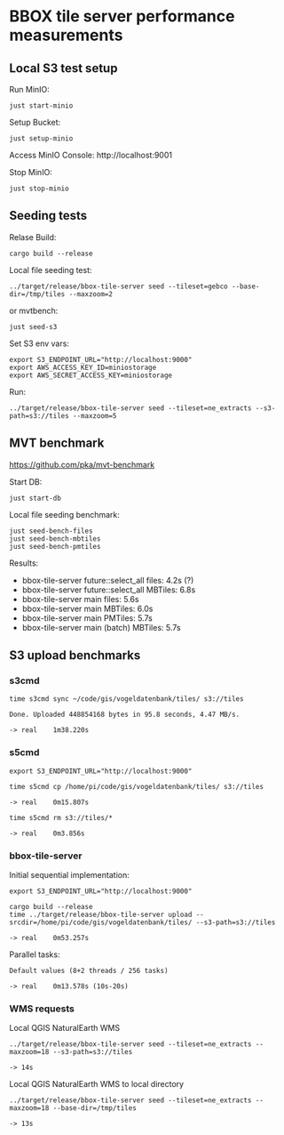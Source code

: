 # BBOX tile server performance measurements

## Local S3 test setup

Run MinIO:

    just start-minio

Setup Bucket:

    just setup-minio

Access MinIO Console: http://localhost:9001

Stop MinIO:

    just stop-minio


## Seeding tests

Relase Build:

    cargo build --release

Local file seeding test:

    ../target/release/bbox-tile-server seed --tileset=gebco --base-dir=/tmp/tiles --maxzoom=2

or mvtbench:

    just seed-s3

Set S3 env vars:

    export S3_ENDPOINT_URL="http://localhost:9000"
    export AWS_ACCESS_KEY_ID=miniostorage
    export AWS_SECRET_ACCESS_KEY=miniostorage

Run:

    ../target/release/bbox-tile-server seed --tileset=ne_extracts --s3-path=s3://tiles --maxzoom=5


## MVT benchmark

https://github.com/pka/mvt-benchmark

Start DB:

    just start-db

Local file seeding benchmark:

    just seed-bench-files
    just seed-bench-mbtiles
    just seed-bench-pmtiles

Results:

* bbox-tile-server future::select_all files: 4.2s (?)
* bbox-tile-server future::select_all MBTiles: 6.8s
* bbox-tile-server main files: 5.6s
* bbox-tile-server main MBTiles: 6.0s
* bbox-tile-server main PMTiles: 5.7s
* bbox-tile-server main (batch) MBTiles: 5.7s

## S3 upload benchmarks

### s3cmd

    time s3cmd sync ~/code/gis/vogeldatenbank/tiles/ s3://tiles

    Done. Uploaded 448854168 bytes in 95.8 seconds, 4.47 MB/s.

    -> real    1m38.220s

### s5cmd

    export S3_ENDPOINT_URL="http://localhost:9000"

    time s5cmd cp /home/pi/code/gis/vogeldatenbank/tiles/ s3://tiles

    -> real    0m15.807s

    time s5cmd rm s3://tiles/*

    -> real    0m3.856s

### bbox-tile-server

Initial sequential implementation:

    export S3_ENDPOINT_URL="http://localhost:9000"

    cargo build --release
    time ../target/release/bbox-tile-server upload --srcdir=/home/pi/code/gis/vogeldatenbank/tiles/ --s3-path=s3://tiles

    -> real    0m53.257s

Parallel tasks:

    Default values (8+2 threads / 256 tasks)

    -> real    0m13.578s (10s-20s)

### WMS requests

Local QGIS NaturalEarth WMS

    ../target/release/bbox-tile-server seed --tileset=ne_extracts --maxzoom=18 --s3-path=s3://tiles

    -> 14s

Local QGIS NaturalEarth WMS to local directory

    ../target/release/bbox-tile-server seed --tileset=ne_extracts --maxzoom=18 --base-dir=/tmp/tiles

    -> 13s
